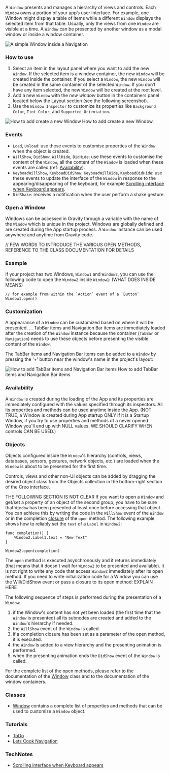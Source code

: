 A `Window` presents and manages a hierarchy of views and controls. Each `Window` owns a portion of your app’s user interface. For example, one Window might display a table of items while a different `Window` displays the selected item from that table. Usually, only the views from one `Window` are visible at a time. A `Window` can be presented by another window as a modal window or inside a window container.

![A simple Window inside a Navigation](images/Window_main.png)

### How to use
1. Select an item in the layout panel where you want to add the new `Window`. If the selected item is a window container, the new `Window` will be created inside the container. If you select a `Window`, the new `Window` will be created in the same container of the selected `Window`. If you don’t have any item selected, the new `Window` will be created at the root level.
2. Add a new `Window` with the _new window_ button in the containers panel located below the Layout section (see the following screenshot).
3. Use the `Window Inspector` to customize its properties like `Background Color`, `Tint Color`, and `Supported Orientation`.

![How to add create a new Window](images/Window_create.png)
How to add create a new Window.

### Events
* `Load`, `Unload`: use these events to customise properties of the `Window` when the object is created.
* `WillShow`, `DidShow`, `WillHide`, `DidHide`: use these events to customise the content of the `Window`, all the content of the `Window` is loaded when these events are called (ref: [Availability](#Availability)).
* `KeyboadWillShow`, `KeyboadDidShow`, `KeyboadWillHide`, `KeyboadDidHide`: use these events to update the interface of the `Window` in response to the appearing/disappearing of the keyboard, for example [Scrolling interface when Keyboard appears](../technotes/keyboard-avoiding-textfields.html).
* `DidShake`: receives a notification when the user perform a shake gesture.

### Open a Window
Windows can be accessed in Gravity through a variable with the name of the `Window` which is unique in the project. Windows are globally defined and are created during the App startup process. A `Window` instance can be used anywhere and anytime from Gravity code.

// FEW WORDS TO INTRODUCE THE VARIOUS OPEN METHODS, REFERENCE TO THE CLASS DOCUMENTATION FOR DETAILS

### Example
If your project has two Windows, `Window1` and `Window2`, you can use the following code to open the `Window2` inside `Window1`: (WHAT DOES INSIDE MEANS)
```
// for example from within the `Action` event of a `Button`
Window1.open()
```

### Customization
A appearance of a `Window` can be customized based on where it will be presented.
...
TabBar items and Navigation Bar items are immediately loaded after the creation of the `Window` instance because the container (`TabBar` or `Navigation`) needs to use these objects before presenting the visible content of the `Window`.

The TabBar items and Navigation Bar items can be added to a `Window` by pressing the '+' button near the window's name in the project's layout:

![How to add TabBar items and Navigation Bar items](images/Window3.png)
How to add TabBar items and Navigation Bar items

### <a name="Availability"></a>Availability
A `Window` is created during the loading of the App and its properties are immediately configured with the values specified through its inspectors. All its properties and methods can be used anytime inside the App. (NOT TRUE, a Window is created during App startup ONLY if it is a Startup Window, if you try to use properties and methods of a never opened Window you'll end up with NULL values. WE SHOULD CLARIFY WHEN controls CAN BE USED.)


### Objects
Objects configured inside the `Window`'s hierarchy (controls, views, databases, sensors, gestures, network objects, etc.) are loaded when the `Window` is about to be presented for the first time.

Controls, views and other non-UI objects can be added by dragging the desired object class from the Objects collection in the bottom-right section of the Creo interface.

THE FOLLOWING SECTION IS NOT CLEAR
If you want to open a `Window` and get/set a property of an object of the second group, you have to be sure that `Window` has been presented at least once before accessing that object. You can achieve this by writing the code in the `WillShow` event of the `Window` or in the completion [closure](../gravity/closure.html) of the `open` method. The following example shows how to reliably set the `text` of a `Label` in `Window2`:

```
func completion() {
	Window2.Label1.text = "New Text"
}

Window2.open(completion)
```

The `open` method is executed asynchronously and it returns immediately (that means that it doesn't wait for `Window2` to be presented and available). It is not right to write any code that access `Window2` immediately after its open method.
If you need to write initialization code for a Window you can use the Will/DidShow event or pass a closure to its open method: EXPLAIN HERE

The following sequence of steps is performed during the presentation of a `Window`:
1. if the Window's content has not yet been loaded (the first time that the `Window` is presented) all its subnodes are created and added to the `Window`'s hierarchy if needed.
2. the `WillShow` event of the `Window` is called.
3. if a completion closure has been set as a parameter of the open method, it is executed.
4. the `Window` is added to a view hierarchy and the presenting animation is performed.
5. when the presenting animation ends the `DidShow` event of the `Window` is called.

For the complete list of the open methods, please refer to the documentation of the [Window](../classes/Window.html) class and to the documentation of the window containers.

### Classes
- [Window](../classes/Window.html) contains a complete list of properties and methods that can be used to customize a `Window` object.

### Tutorials
- [ToDo](../tutorials/todo.html)
- [Lets Cook Navigation](../tutorials/lets-cook-nav.html)

### TechNotes
- [Scrolling interface when Keyboard appears](../technotes/keyboard-avoiding-textfields.html)
